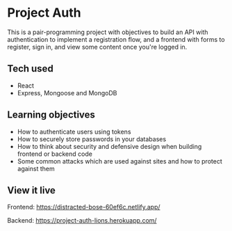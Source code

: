 # Project Auth

This is a pair-programming project with objectives to build an API with authentication to implement a registration flow, and a frontend with forms to register, sign in, and view some content once you're logged in.

## Tech used
- React
- Express, Mongoose and MongoDB 

## Learning objectives

- How to authenticate users using tokens
- How to securely store passwords in your databases
- How to think about security and defensive design when building frontend or backend code
- Some common attacks which are used against sites and how to protect against them

## View it live

Frontend: https://distracted-bose-60ef6c.netlify.app/

Backend: https://project-auth-lions.herokuapp.com/
